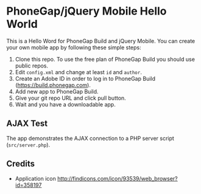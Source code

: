 # PhoneGap/jQuery Mobile Hello World

This is a Hello Word for PhoneGap Build and jQuery Mobile. You can
create your own mobile app by following these simple steps:

1. Clone this repo. To use the free plan of PhoneGap Build you should
use public repos.
2. Edit `config.xml` and change at least `id` and `author`.
3. Create an Adobe ID in order to log in to PhoneGap Build
(https://build.phonegap.com).
4. Add new app to PhoneGap Build.
5. Give your git repo URL and click pull button.
6. Wait and you have a downloadable app.

## AJAX Test

The app demonstrates the AJAX connection to a PHP server script (`src/server.php`).

## Credits

* Application icon http://findicons.com/icon/93539/web_browser?id=358197
